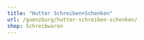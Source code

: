 ```yaml
---
title: "Hutter Schreiben+Schenken"
url: /guenzburg/hutter-schreiben-schenken/
shop: Schreibwaren
---
```

